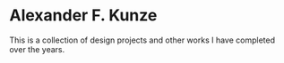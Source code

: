 # Alexander F. Kunze
This is a collection of design projects and other works I have completed over the years.
